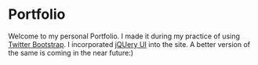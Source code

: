 <h1>Portfolio</h1>

Welcome to my personal Portfolio. I made it during my practice of using <a href="http://getbootstrap.com/">Twitter Bootstrap</a>.
I incorporated <a href="https://jqueryui.com/">jQUery UI</a>  into the site.
A better version of the same is coming in the near future:)

